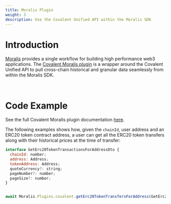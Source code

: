 ```yaml
---
title: Moralis Plugin
weight: 3
description: Use the Covalent Unified API within the Moralis SDK
---
```


# Introduction
[Moralis](https://moralis.io/?utm_source=covalent&utm_campaign=docs) provides a single workflow for building high performance web3 applications. The [Covalent Moralis plugin](https://moralis.io/plugins/covalent/?utm_source=covalent&utm_campaign=docs) is a wrapper around the Covalent Unified API to pull cross-chain historical and granular data seamlessly from within the Moralis SDK.

&nbsp;
# Code Example

See the full Covalent Moralis plugin documentation [here](https://moralis.io/plugins/covalent/?utm_source=covalent&utm_campaign=docs).

The following examples shows how, given the `chainId`, user address and an ERC20 token contract address, a user can get all the ERC20 token transfers along with their historical prices at the time of transfer:

```jsx
interface GetErc20TokenTransactionsForAddressDto {
  chainId: number;
  address: Address;
  tokenAddress: Address;
  quoteCurrency?: string;
  pageNumber?: number;
  pageSize?: number;
}


await Moralis.Plugins.covalent.getErc20TokenTransfersForAddress(GetErc20TokenTransactionsForAddressDto);
```
